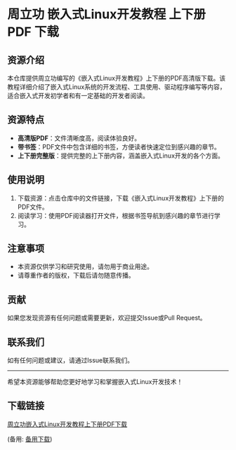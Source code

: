 # 周立功 嵌入式Linux开发教程 上下册 PDF 下载

## 资源介绍

本仓库提供周立功编写的《嵌入式Linux开发教程》上下册的PDF高清版下载。该教程详细介绍了嵌入式Linux系统的开发流程、工具使用、驱动程序编写等内容，适合嵌入式开发初学者和有一定基础的开发者阅读。

## 资源特点

- **高清版PDF**：文件清晰度高，阅读体验良好。
- **带书签**：PDF文件中包含详细的书签，方便读者快速定位到感兴趣的章节。
- **上下册完整版**：提供完整的上下册内容，涵盖嵌入式Linux开发的各个方面。

## 使用说明

1. 下载资源：点击仓库中的文件链接，下载《嵌入式Linux开发教程》上下册的PDF文件。
2. 阅读学习：使用PDF阅读器打开文件，根据书签导航到感兴趣的章节进行学习。

## 注意事项

- 本资源仅供学习和研究使用，请勿用于商业用途。
- 请尊重作者的版权，下载后请勿随意传播。

## 贡献

如果您发现资源有任何问题或需要更新，欢迎提交Issue或Pull Request。

## 联系我们

如有任何问题或建议，请通过Issue联系我们。

---

希望本资源能够帮助您更好地学习和掌握嵌入式Linux开发技术！

## 下载链接
[周立功嵌入式Linux开发教程上下册PDF下载](https://pan.quark.cn/s/cdae4dae418d) 

(备用: [备用下载](https://pan.baidu.com/s/12MPJElIvbLEEdXtt7HmgFA?pwd=1234))
